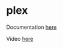 # plex

Documentation [here](https://technotim.live/posts/plex-containerized/)

Video [here](https://www.youtube.com/watch?v=MG_1XQxWns0)